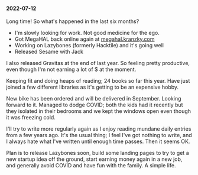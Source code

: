 #### 2022-07-12

Long time! So what's happened in the last six months?

- I'm slowly looking for work. Not good medicine for the ego.
- Got MegaHAL back online again at [megahal.kranzky.com](https://megahal.kranzky.com)
- Working on Lazybones (formerly Hacktile) and it's going well
- Released Sesame with Jack

I also released Gravitas at the end of last year. So feeling pretty productive, even though I'm not earning a lot of $ at the moment.

Keeping fit and doing heaps of reading; 24 books so far this year. Have just joined a few different libraries as it's getting to be an expensive hobby.

New bike has been ordered and will be delivered in September. Looking forward to it. Managed to dodge COVID; both the kids had it recently but they isolated in their bedrooms and we kept the windows open even though it was freezing cold.

I'll try to write more regularly again as I enjoy reading mundane daily entries from a few years ago. It's the usual thing; I feel I've got nothing to write, and I always hate what I've written until enough time passes. Then it seems OK.

Plan is to release Lazybones soon, build some landing pages to try to get a new startup idea off the ground, start earning money again in a new job, and generally avoid COVID and have fun with the family. A simple life.
